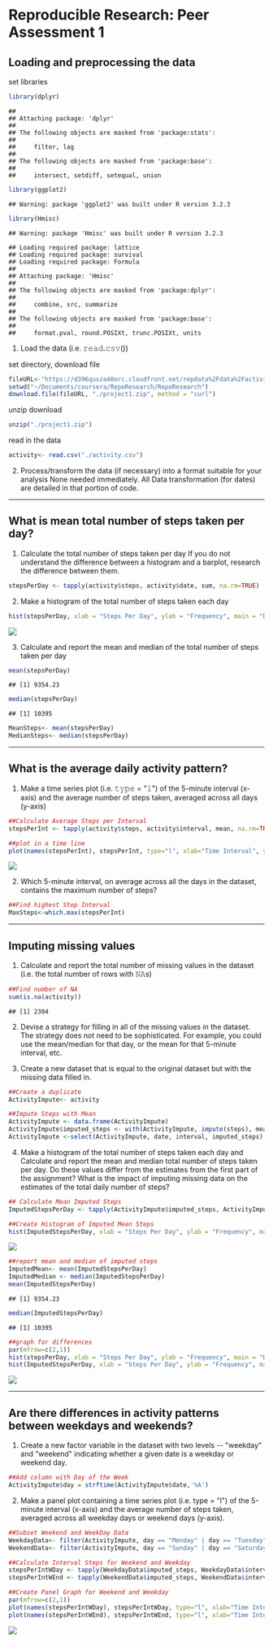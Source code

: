# Reproducible Research: Peer Assessment 1


## Loading and preprocessing the data

set libraries

```r
library(dplyr)
```

```
## 
## Attaching package: 'dplyr'
## 
## The following objects are masked from 'package:stats':
## 
##     filter, lag
## 
## The following objects are masked from 'package:base':
## 
##     intersect, setdiff, setequal, union
```

```r
library(ggplot2)
```

```
## Warning: package 'ggplot2' was built under R version 3.2.3
```

```r
library(Hmisc)
```

```
## Warning: package 'Hmisc' was built under R version 3.2.3
```

```
## Loading required package: lattice
## Loading required package: survival
## Loading required package: Formula
## 
## Attaching package: 'Hmisc'
## 
## The following objects are masked from 'package:dplyr':
## 
##     combine, src, summarize
## 
## The following objects are masked from 'package:base':
## 
##     format.pval, round.POSIXt, trunc.POSIXt, units
```
1. Load the data (i.e. 𝚛𝚎𝚊𝚍.𝚌𝚜𝚟())

set directory, download file

```r
fileURL<-"https://d396qusza40orc.cloudfront.net/repdata%2Fdata%2Factivity.zip"
setwd("~/Documents/coursera/RepoResearch/RepoResearch")
download.file(fileURL, "./project1.zip", method = "curl")
```

unzip download

```r
unzip("./project1.zip")
```

read in the data

```r
activity<- read.csv("./activity.csv")
```

2. Process/transform the data (if necessary) into a format suitable for your analysis
None needed immediately. All Data transformation (for dates) are detailed in that portion of code.
***
## What is mean total number of steps taken per day?
1. Calculate the total number of steps taken per day
If you do not understand the difference between a histogram and a barplot, research the difference between them. 


```r
stepsPerDay <- tapply(activity$steps, activity$date, sum, na.rm=TRUE)
```
2. Make a histogram of the total number of steps taken each day


```r
hist(stepsPerDay, xlab = "Steps Per Day", ylab = "Frequency", main = "Distribution of Steps Per Day")
```

![](Project1MarkDown_files/figure-html/unnamed-chunk-6-1.png) 

3. Calculate and report the mean and median of the total number of steps taken per day


```r
mean(stepsPerDay)
```

```
## [1] 9354.23
```

```r
median(stepsPerDay)
```

```
## [1] 10395
```

```r
MeanSteps<- mean(stepsPerDay)
MedianSteps<- median(stepsPerDay)
```
***
## What is the average daily activity pattern?
1. Make a time series plot (i.e. 𝚝𝚢𝚙𝚎 = "𝚕") of the 5-minute interval (x-axis) and the average number of steps taken, averaged across all days (y-axis)

```r
##Calculate Average Steps per Interval
stepsPerInt <- tapply(activity$steps, activity$interval, mean, na.rm=TRUE)

##plot in a time line
plot(names(stepsPerInt), stepsPerInt, type="l", xlab="Time Interval", ylab=expression("Steps"),main=expression("Daily Steps per 5 Minute Interval"))
```

![](Project1MarkDown_files/figure-html/unnamed-chunk-8-1.png) 

2. Which 5-minute interval, on average across all the days in the dataset, contains the maximum number of steps?

```r
##Find highest Step Interval
MaxSteps<-which.max(stepsPerInt)
```
***
## Imputing missing values
1. Calculate and report the total number of missing values in the dataset (i.e. the total number of rows with 𝙽𝙰s)

```r
##Find number of NA
sum(is.na(activity))
```

```
## [1] 2304
```

2. Devise a strategy for filling in all of the missing values in the dataset. The strategy does not need to be sophisticated. For example, you could use the mean/median for that day, or the mean for that 5-minute interval, etc.

3. Create a new dataset that is equal to the original dataset but with the missing data filled in.

```r
##Create a duplicate
ActivityImpute<- activity

##Impute Steps with Mean
ActivityImpute <- data.frame(ActivityImpute)
ActivityImpute$imputed_steps <- with(ActivityImpute, impute(steps), mean)
ActivityImpute <-select(ActivityImpute, date, interval, imputed_steps)
```

4. Make a histogram of the total number of steps taken each day and Calculate and report the mean and median total number of steps taken per day. Do these values differ from the estimates from the first part of the assignment? What is the impact of imputing missing data on the estimates of the total daily number of steps?

```r
## Calculate Mean Imputed Steps
ImputedStepsPerDay <- tapply(ActivityImpute$imputed_steps, ActivityImpute$date, sum, na.rm=TRUE)

##Create Histogram of Imputed Mean Steps
hist(ImputedStepsPerDay, xlab = "Steps Per Day", ylab = "Frequency", main = "Distribution of Steps Per Day (Imputed)")
```

![](Project1MarkDown_files/figure-html/unnamed-chunk-12-1.png) 

```r
##report mean and median of imputed steps
ImputedMean<- mean(ImputedStepsPerDay)
ImputedMedian <- median(ImputedStepsPerDay)
mean(ImputedStepsPerDay)
```

```
## [1] 9354.23
```

```r
median(ImputedStepsPerDay)
```

```
## [1] 10395
```

```r
##graph for differences
par(mfrow=c(2,1))
hist(stepsPerDay, xlab = "Steps Per Day", ylab = "Frequency", main = "Distribution of Steps Per Day")
hist(ImputedStepsPerDay, xlab = "Steps Per Day", ylab = "Frequency", main = "Distribution of Steps Per Day (Imputed)")
```

![](Project1MarkDown_files/figure-html/unnamed-chunk-12-2.png) 
***
## Are there differences in activity patterns between weekdays and weekends?
1. Create a new factor variable in the dataset with two levels -- "weekday" and "weekend" indicating whether a given date is a weekday or weekend day.

```r
##Add column with Day of the Week
ActivityImpute$day = strftime(ActivityImpute$date,'%A')
```


2. Make a panel plot containing a time series plot (i.e. type = "l") of the 5-minute interval (x-axis) and the average number of steps taken, averaged across all weekday days or weekend days (y-axis). 

```r
##Subset Weekend and WeekDay Data
WeekdayData<- filter(ActivityImpute, day == "Monday" | day == "Tuesday" |day == "Wednesday" |day == "Thursday" |day == "Friday" )
WeekendData<- filter(ActivityImpute, day == "Sunday" | day == "Saturday")

##Calculate Interval Steps for Weekend and Weekday
stepsPerIntWDay <- tapply(WeekdayData$imputed_steps, WeekdayData$interval, mean, na.rm=TRUE)
stepsPerIntWEnd <- tapply(WeekendData$imputed_steps, WeekendData$interval, mean, na.rm=TRUE)

##Create Panel Graph for Weekend and Weekday
par(mfrow=c(2,1))
plot(names(stepsPerIntWDay), stepsPerIntWDay, type="l", xlab="Time Interval", ylab=expression("Steps"),main=expression("Weekday"))
plot(names(stepsPerIntWEnd), stepsPerIntWEnd, type="l", xlab="Time Interval", ylab=expression("Steps"),main=expression("Weekend"))
```

![](Project1MarkDown_files/figure-html/unnamed-chunk-14-1.png) 
